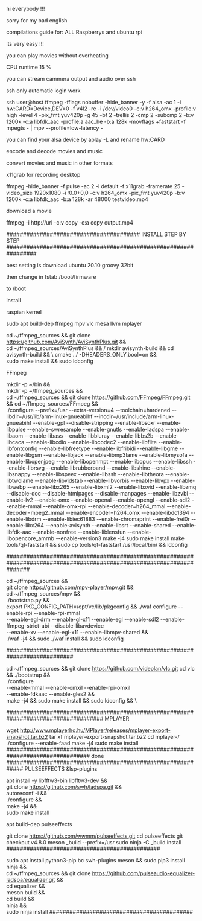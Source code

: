 hi everybody !!!

sorry for my bad english

compilations guide for:
ALL Raspberrys and ubuntu rpi

its very easy !!!

you can play movies without overheating

CPU runtime 15 %

you can stream cammera output and audio over ssh

ssh only automatic login work

ssh user@host ffmpeg -fflags nobuffer  -hide_banner -y   -f alsa  -ac 1 -i hw:CARD=Device,DEV=0      -f v4l2  -re -i /dev/video0    -c:v h264_omx -profile:v high  -level 4  -pix_fmt yuv420p -g 45 -bf 2 -trellis 2 -cmp 2 -subcmp 2  -b:v 1200k  -c:a libfdk_aac  -profile:a aac_he -b:a 128k -movflags +faststart    -f  mpegts  - | mpv --profile=low-latency   -

you can find your alsa device by  aplay -L  and rename hw:CARD

encode and decode movies and music

convert movies and music in other formats

x11grab for recording desktop

ffmpeg  -hide_banner -f pulse -ac 2 -i default -f x11grab -framerate 25 -video_size 1920x1080 -i :0.0+0,0 -c:v h264_omx  -pix_fmt yuv420p  -b:v 1200k -c:a libfdk_aac -b:a 128k  -ar 48000   testvideo.mp4

download a movie 

ffmpeg -i http://url -c:v copy -c:a copy output.mp4

########################################   INSTALL  STEP BY STEP #################################################################


best setting is download ubuntu 20.10 groovy 32bit

then change in fstab /boot/firmware

to /boot


install

raspian kernel 




sudo apt build-dep ffmpeg mpv vlc mesa llvm mplayer




cd ~/ffmpeg_sources && git clone https://github.com/AviSynth/AviSynthPlus.git && \
cd ~/ffmpeg_sources/AviSynthPlus && /
mkdir avisynth-build && cd avisynth-build && \ 
cmake ../ -DHEADERS_ONLY:bool=on  && \
sudo make install  && sudo ldconfig






 
FFmpeg


mkdir -p ~/bin &&  \
mkdir -p ~/ffmpeg_sources &&  \
cd ~/ffmpeg_sources && git clone https://github.com/FFmpeg/FFmpeg.git && cd ~/ffmpeg_sources/FFmpeg && \
./configure --prefix=/usr --extra-version=4 --toolchain=hardened --libdir=/usr/lib/arm-linux-gnueabihf --incdir=/usr/include/arm-linux-gnueabihf --enable-gpl --disable-stripping --enable-libsoxr --enable-libpulse --enable-swresample --enable-gnutls --enable-ladspa --enable-libaom --enable-libass --enable-libbluray --enable-libbs2b --enable-libcaca --enable-libcdio --enable-libcodec2 --enable-libflite --enable-libfontconfig --enable-libfreetype --enable-libfribidi --enable-libgme --enable-libgsm --enable-libjack --enable-libmp3lame --enable-libmysofa --enable-libopenjpeg --enable-libopenmpt --enable-libopus --enable-libssh --enable-librsvg --enable-librubberband --enable-libshine --enable-libsnappy --enable-libspeex --enable-libssh --enable-libtheora --enable-libtwolame --enable-libvidstab --enable-libvorbis --enable-libvpx --enable-libwebp --enable-libx265 --enable-libxml2 --enable-libxvid --enable-libzmq --disable-doc --disable-htmlpages --disable-manpages --enable-libzvbi --enable-lv2 --enable-omx --enable-openal --enable-opengl --enable-sdl2 --enable-mmal --enable-omx-rpi --enable-decoder=h264_mmal --enable-decoder=mpeg2_mmal --enable-encoder=h264_omx --enable-libdc1394 --enable-libdrm --enable-libiec61883 --enable-chromaprint --enable-frei0r --enable-libx264 --enable-avisynth --enable-libsrt --enable-shared --enable-libfdk-aac --enable-nonfree --enable-liblensfun --enable-libopencore_amrnb --enable-version3
make -j4
sudo make install
make tools/qt-faststart && sudo cp  tools/qt-faststart /usr/local/bin/ && ldconfig

#######################################################################################################################

cd ~/ffmpeg_sources  && \
git clone https://github.com/mpv-player/mpv.git && \
cd ~/ffmpeg_sources/mpv && \
./bootstrap.py && \
export PKG_CONFIG_PATH=/opt/vc/lib/pkgconfig && ./waf configure --enable-rpi --enable-rpi-mmal  \
--enable-egl-drm --enable-gl-x11 --enable-egl --enable-sdl2 --enable-ffmpeg-strict-abi --disable-libavdevice  \
--enable-xv  --enable-egl-x11 --enable-libmpv-shared && \
./waf -j4 && sudo  ./waf install && sudo ldconfig

############################################################################

cd ~/ffmpeg_sources  && git clone https://github.com/videolan/vlc.git
cd vlc && ./bootstrap && \
./configure \
--enable-mmal --enable-omxil --enable-rpi-omxil  \
--enable-fdkaac --enable-gles2   && \
make -j4 && sudo make install && sudo  ldconfig && \

#####################################################################################
MPLAYER

wget http://www.mplayerhq.hu/MPlayer/releases/mplayer-export-snapshot.tar.bz2
tar xf mplayer-export-snapshot.tar.bz2
cd mplayer-/
./configure   --enable-faad 
make -j4
sudo make install
#################################################################################
done
#############################################################
PULSEEFFECTS &lsp-plugins

apt install -y libfftw3-bin libfftw3-dev  && \
git clone https://github.com/swh/ladspa.git  && \
autoreconf -i && \
./configure && \
make -j4 && \
sudo make install


apt build-dep pulseeffects

git clone https://github.com/wwmm/pulseeffects.git
cd pulseeffects
git checkout v4.8.0
meson _build --prefix=/usr
sudo ninja -C _build install
##############################################

sudo apt install python3-pip bc swh-plugins meson && sudo pip3 install ninja && \
cd ~/ffmpeg_sources && git clone https://github.com/pulseaudio-equalizer-ladspa/equalizer.git &&\
cd equalizer && \
meson build && \
cd build && \
ninja && \
sudo ninja install
###########################################


